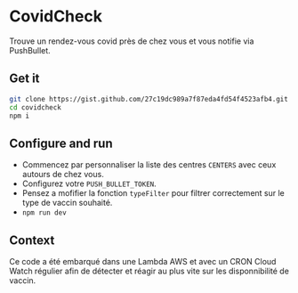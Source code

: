 # CovidCheck

Trouve un rendez-vous covid près de chez vous et vous notifie via PushBullet.

## Get it

```bash
git clone https://gist.github.com/27c19dc989a7f87eda4fd54f4523afb4.git covidcheck
cd covidcheck
npm i
```

## Configure and run

- Commencez par personnaliser la liste des centres `CENTERS` avec ceux autours de chez vous.
- Configurez votre `PUSH_BULLET_TOKEN`.
- Pensez a mofifier la fonction `typeFilter` pour filtrer correctement sur le type de vaccin souhaité.
- `npm run dev`

## Context

Ce code a été embarqué dans une Lambda AWS et avec un CRON Cloud Watch régulier afin de détecter et réagir au plus vite sur les disponnibilité de vaccin.